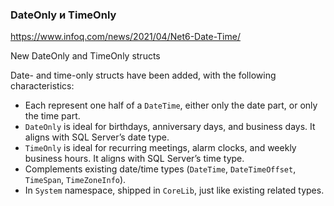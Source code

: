﻿### DateOnly и TimeOnly

https://www.infoq.com/news/2021/04/Net6-Date-Time/

New DateOnly and TimeOnly structs

Date- and time-only structs have been added, with the following characteristics:

* Each represent one half of a `DateTime`, either only the date part, or only the time part.
* `DateOnly` is ideal for birthdays, anniversary days, and business days. It aligns with SQL Server’s date type.
* `TimeOnly` is ideal for recurring meetings, alarm clocks, and weekly business hours. It aligns with SQL Server’s time type.
* Complements existing date/time types (`DateTime`, `DateTimeOffset`, `TimeSpan`, `TimeZoneInfo`).
* In `System` namespace, shipped in `CoreLib`, just like existing related types.
